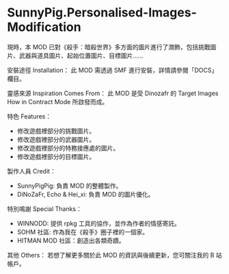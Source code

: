 # SunnyPig.Personalised-Images-Modification
 
現時，本 MOD 已對《殺手：暗殺世界》多方面的圖片進行了潤飾，包括挑戰圖片、武器與道具圖片、起始位置圖片、目標圖片……

安裝途徑 Installation：
此 MOD 需透過 SMF 進行安裝，詳情請參閱「DOCS」欄目。


靈感來源 Inspiration Comes From：
此 MOD 是受 Dinozafr 的 Target Images How in Contract Mode 所啟發而成。


特色 Features：
- 修改遊戲裡部分的挑戰圖片。
- 修改遊戲裡部分的武器圖片。
- 修改遊戲裡部分的特務接應處的圖片。
- 修改遊戲裡部分的目標圖片。


製作人員 Credit：
- SunnyPigPig: 負責 MOD 的整體製作。
- DiNoZaFr, Echo & Hei_xi: 負責 MOD 的圖片優化。


特別鳴謝 Special Thanks：
- WINNODD: 提供 rpkg 工具的協作，並作為作者的情感寄託。
- SOHM 社區: 作為我在《殺手》圈子裡的一個家。
- HITMAN MOD 社區：創造出各類奇蹟。


其他 Others：
若想了解更多關於此 MOD 的資訊與後續更新，您可關注我的 B 站帳戶。
